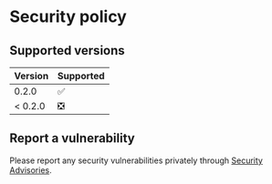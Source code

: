 # Security policy

## Supported versions

| Version | Supported |
| ------- | --------- |
| 0.2.0   | ✅        |
| < 0.2.0 | ❎        |

## Report a vulnerability

Please report any security vulnerabilities privately through
[Security Advisories](https://github.com/LuisFerLCC/error-stack-macros2/security/advisories/new).
